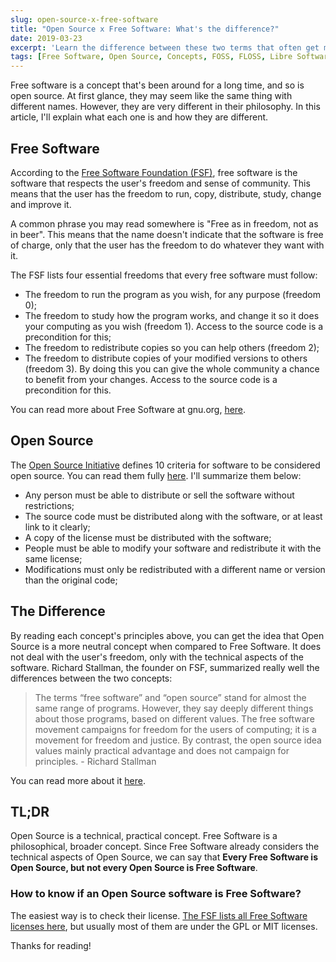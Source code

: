 ```yaml
---
slug: open-source-x-free-software
title: "Open Source x Free Software: What's the difference?"
date: 2019-03-23
excerpt: 'Learn the difference between these two terms that often get mixed up.'
tags: [Free Software, Open Source, Concepts, FOSS, FLOSS, Libre Software, Freedom]
---
```


<script>
  import CodeBlock from "$lib/components/blog/code-block.svelte";
  import Image from "$lib/components/base/image.svelte";
  import Callout from "$lib/components/base/callout.svelte";
</script>

Free software is a concept that's been around for a long time, and so is open source. At first glance, they may seem like the same thing with different names. However, they are very different in their philosophy. In this article, I'll explain what each one is and how they are different.

## Free Software

According to the [Free Software Foundation (FSF)](https://www.fsf.org/), free software is the software that respects the user's freedom and sense of community. This means that the user has the freedom to run, copy, distribute, study, change and improve it.

A common phrase you may read somewhere is "Free as in freedom, not as in beer". This means that the name doesn't indicate that the software is free of charge, only that the user has the freedom to do whatever they want with it.

The FSF lists four essential freedoms that every free software must follow:

- The freedom to run the program as you wish, for any purpose (freedom 0);
- The freedom to study how the program works, and change it so it does your computing as you wish (freedom 1). Access to the source code is a precondition for this;
- The freedom to redistribute copies so you can help others (freedom 2);
- The freedom to distribute copies of your modified versions to others (freedom 3). By doing this you can give the whole community a chance to benefit from your changes. Access to the source code is a precondition for this.

You can read more about Free Software at gnu.org, [here](https://www.gnu.org/philosophy/free-sw.en.html).

## Open Source

The [Open Source Initiative](https://opensource.org/) defines 10 criteria for software to be considered open source. You can read them fully [here](https://opensource.org/docs/definition.php). I'll summarize them below:

- Any person must be able to distribute or sell the software without restrictions;
- The source code must be distributed along with the software, or at least link to it clearly;
- A copy of the license must be distributed with the software;
- People must be able to modify your software and redistribute it with the same license;
- Modifications must only be redistributed with a different name or version than the original code;

## The Difference

By reading each concept's principles above, you can get the idea that Open Source is a more neutral concept when compared to Free Software. It does not deal with the user's freedom, only with the technical aspects of the software. Richard Stallman, the founder on FSF, summarized really well the differences between the two concepts:

> The terms “free software” and “open source” stand for almost the same range of programs. However, they say deeply different things about those programs, based on different values. The free software movement campaigns for freedom for the users of computing; it is a movement for freedom and justice. By contrast, the open source idea values mainly practical advantage and does not campaign for principles. - Richard Stallman

You can read more about it [here](https://www.gnu.org/philosophy/open-source-misses-the-point.en.html).

## TL;DR

Open Source is a technical, practical concept. Free Software is a philosophical, broader concept. Since Free Software already considers the technical aspects of Open Source, we can say that **Every Free Software is Open Source, but not every Open Source is Free Software**.

### How to know if an Open Source software is Free Software?

The easiest way is to check their license. [The FSF lists all Free Software licenses here](https://www.gnu.org/licenses/license-list.html#SoftwareLicenses), but usually most of them are under the GPL or MIT licenses.

Thanks for reading!
